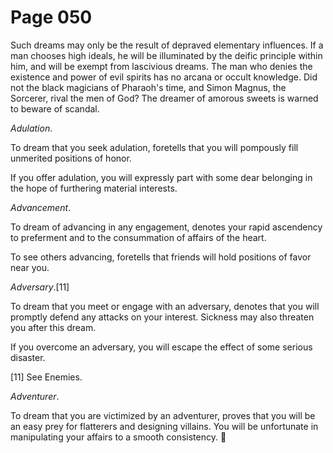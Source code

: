 # Page 050
Such dreams may only be the result of depraved elementary influences.
If a man chooses high ideals, he will be illuminated by the deific
principle within him, and will be exempt from lascivious dreams.
The man who denies the existence and power of evil spirits has no arcana
or occult knowledge. Did not the black magicians of Pharaoh's time,
and Simon Magnus, the Sorcerer, rival the men of God? The dreamer
of amorous sweets is warned to beware of scandal.


_Adulation_.


To dream that you seek adulation, foretells that you will pompously
fill unmerited positions of honor.


If you offer adulation, you will expressly part with some dear
belonging in the hope of furthering material interests.


_Advancement_.


To dream of advancing in any engagement, denotes your rapid ascendency
to preferment and to the consummation of affairs of the heart.


To see others advancing, foretells that friends will hold positions
of favor near you.


_Adversary_.[11]


To dream that you meet or engage with an adversary, denotes that
you will promptly defend any attacks on your interest.
Sickness may also threaten you after this dream.


If you overcome an adversary, you will escape the effect
of some serious disaster.


[11] See Enemies.


_Adventurer_.


To dream that you are victimized by an adventurer, proves that you
will be an easy prey for flatterers and designing villains.
You will be unfortunate in manipulating your affairs to
a smooth consistency.
